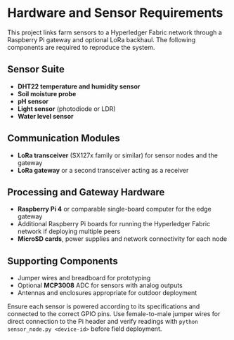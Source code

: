 # Hardware and Sensor Requirements

This project links farm sensors to a Hyperledger Fabric network through a Raspberry Pi gateway and optional LoRa backhaul. The following components are required to reproduce the system.

## Sensor Suite
- **DHT22 temperature and humidity sensor**
- **Soil moisture probe**
- **pH sensor**
- **Light sensor** (photodiode or LDR)
- **Water level sensor**

## Communication Modules
- **LoRa transceiver** (SX127x family or similar) for sensor nodes and the gateway
- **LoRa gateway** or a second transceiver acting as a receiver

## Processing and Gateway Hardware
- **Raspberry Pi 4** or comparable single-board computer for the edge gateway
- Additional Raspberry Pi boards for running the Hyperledger Fabric network if deploying multiple peers
- **MicroSD cards**, power supplies and network connectivity for each node

## Supporting Components
- Jumper wires and breadboard for prototyping
- Optional **MCP3008** ADC for sensors with analog outputs
- Antennas and enclosures appropriate for outdoor deployment

Ensure each sensor is powered according to its specifications and connected to the correct GPIO pins. Use female-to-male jumper wires for direct connection to the Pi header and verify readings with `python sensor_node.py <device-id>` before field deployment.
